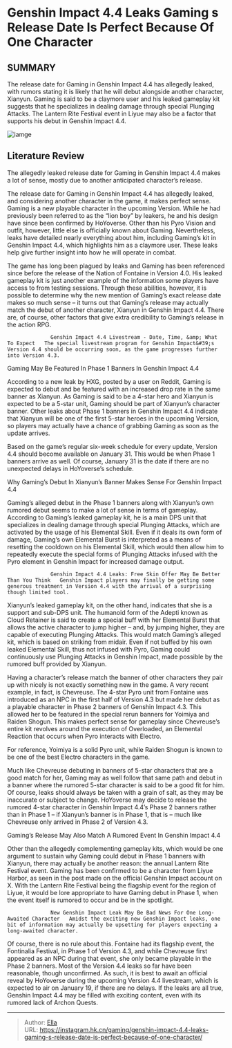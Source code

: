 # Genshin Impact 4.4 Leaks Gaming s Release Date Is Perfect Because Of One Character


## SUMMARY 



  The release date for Gaming in Genshin Impact 4.4 has allegedly leaked, with rumors stating it is likely that he will debut alongside another character, Xianyun.   Gaming is said to be a claymore user and his leaked gameplay kit suggests that he specializes in dealing damage through special Plunging Attacks.   The Lantern Rite Festival event in Liyue may also be a factor that supports his debut in Genshin Impact 4.4.  

![iamge](https://static1.srcdn.com/wordpress/wp-content/uploads/2024/01/genshin-impact-44-leaks-gaming-release-date-phase-1-banners-xianyun.jpg)

## Literature Review

The allegedly leaked release date for Gaming in Genshin Impact 4.4 makes a lot of sense, mostly due to another anticipated character’s release.




The release date for Gaming in Genshin Impact 4.4 has allegedly leaked, and considering another character in the game, it makes perfect sense. Gaming is a new playable character in the upcoming Version. While he had previously been referred to as the “lion boy” by leakers, he and his design have since been confirmed by HoYoverse. Other than his Pyro Vision and outfit, however, little else is officially known about Gaming. Nevertheless, leaks have detailed nearly everything about him, including Gaming’s kit in Genshin Impact 4.4, which highlights him as a claymore user. These leaks help give further insight into how he will operate in combat.




The game has long been plagued by leaks and Gaming has been referenced since before the release of the Nation of Fontaine in Version 4.0. His leaked gameplay kit is just another example of the information some players have access to from testing sessions. Through these abilities, however, it is possible to determine why the new mention of Gaming’s exact release date makes so much sense – it turns out that Gaming’s release may actually match the debut of another character, Xianyun in Genshin Impact 4.4. There are, of course, other factors that give extra credibility to Gaming’s release in the action RPG.

                  Genshin Impact 4.4 Livestream - Date, Time, &amp; What To Expect   The special livestream program for Genshin Impact&#39;s Version 4.4 should be occurring soon, as the game progresses further into Version 4.3.   


 Gaming May Be Featured In Phase 1 Banners In Genshin Impact 4.4 
         




According to a new leak by HXG, posted by a user on Reddit, Gaming is expected to debut and be featured with an increased drop rate in the same banner as Xianyun. As Gaming is said to be a 4-star hero and Xianyun is expected to be a 5-star unit, Gaming should be part of Xianyun’s character banner. Other leaks about Phase 1 banners in Genshin Impact 4.4 indicate that Xianyun will be one of the first 5-star heroes in the upcoming Version, so players may actually have a chance of grabbing Gaming as soon as the update arrives.



Based on the game’s regular six-week schedule for every update, Version 4.4 should become available on January 31. This would be when Phase 1 banners arrive as well. Of course, January 31 is the date if there are no unexpected delays in HoYoverse’s schedule.






 Why Gaming’s Debut In Xianyun’s Banner Makes Sense For Genshin Impact 4.4 
          




Gaming’s alleged debut in the Phase 1 banners along with Xianyun’s own rumored debut seems to make a lot of sense in terms of gameplay. According to Gaming’s leaked gameplay kit, he is a main DPS unit that specializes in dealing damage through special Plunging Attacks, which are activated by the usage of his Elemental Skill. Even if it deals its own form of damage, Gaming’s own Elemental Burst is interpreted as a means of resetting the cooldown on his Elemental Skill, which would then allow him to repeatedly execute the special forms of Plunging Attacks infused with the Pyro element in Genshin Impact for increased damage output.

                  Genshin Impact 4.4 Leaks: Free Skin Offer May Be Better Than You Think   Genshin Impact players may finally be getting some generous treatment in Version 4.4 with the arrival of a surprising though limited tool.   

Xianyun’s leaked gameplay kit, on the other hand, indicates that she is a support and sub-DPS unit. The humanoid form of the Adepti known as Cloud Retainer is said to create a special buff with her Elemental Burst that allows the active character to jump higher – and, by jumping higher, they are capable of executing Plunging Attacks. This would match Gaming’s alleged kit, which is based on striking from midair. Even if not buffed by his own leaked Elemental Skill, thus not infused with Pyro, Gaming could continuously use Plunging Attacks in Genshin Impact, made possible by the rumored buff provided by Xianyun.




Having a character’s release match the banner of other characters they pair up with nicely is not exactly something new in the game. A very recent example, in fact, is Chevreuse. The 4-star Pyro unit from Fontaine was introduced as an NPC in the first half of Version 4.3 but made her debut as a playable character in Phase 2 banners of Genshin Impact 4.3. This allowed her to be featured in the special rerun banners for Yoimiya and Raiden Shogun. This makes perfect sense for gameplay since Chevreuse’s entire kit revolves around the execution of Overloaded, an Elemental Reaction that occurs when Pyro interacts with Electro.



For reference, Yoimiya is a solid Pyro unit, while Raiden Shogun is known to be one of the best Electro characters in the game.




Much like Chevreuse debuting in banners of 5-star characters that are a good match for her, Gaming may as well follow that same path and debut in a banner where the rumored 5-star character is said to be a good fit for him. Of course, leaks should always be taken with a grain of salt, as they may be inaccurate or subject to change. HoYoverse may decide to release the rumored 4-star character in Genshin Impact 4.4’s Phase 2 banners rather than in Phase 1 – if Xianyun’s banner is in Phase 1, that is – much like Chevreuse only arrived in Phase 2 of Version 4.3.






 Gaming’s Release May Also Match A Rumored Event In Genshin Impact 4.4 
          

Other than the allegedly complementing gameplay kits, which would be one argument to sustain why Gaming could debut in Phase 1 banners with Xianyun, there may actually be another reason: the annual Lantern Rite Festival event. Gaming has been confirmed to be a character from Liyue Harbor, as seen in the post made on the official Genshin Impact account on X. With the Lantern Rite Festival being the flagship event for the region of Liyue, it would be lore appropriate to have Gaming debut in Phase 1, when the event itself is rumored to occur and be in the spotlight.

                  New Genshin Impact Leak May Be Bad News For One Long-Awaited Character   Amidst the exciting new Genshin Impact leaks, one bit of information may actually be upsetting for players expecting a long-awaited character.   




Of course, there is no rule about this. Fontaine had its flagship event, the Fontinalia Festival, in Phase 1 of Version 4.3, and while Chevreuse first appeared as an NPC during that event, she only became playable in the Phase 2 banners. Most of the Version 4.4 leaks so far have been reasonable, though unconfirmed. As such, it is best to await an official reveal by HoYoverse during the upcoming Version 4.4 livestream, which is expected to air on January 19, if there are no delays. If the leaks are all true, Genshin Impact 4.4 may be filled with exciting content, even with its rumored lack of Archon Quests.



---

> Author: [Ella](https://instagram.hk.cn/)  
> URL: https://instagram.hk.cn/gaming/genshin-impact-4.4-leaks-gaming-s-release-date-is-perfect-because-of-one-character/  

